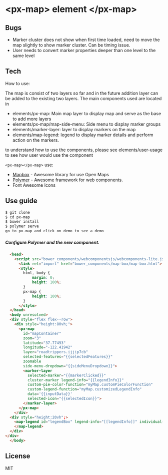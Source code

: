 &lt;px-map&gt; element &lt;/px-map&gt;
==========================================
Bugs
-----------
* Marker cluster does not show when first time loaded, need to move the map slightly to show marker cluster. Can be timing issue.
* User needs to convert marker properties deeper than one level to the same level

Tech
-----------

How to use:

The map is consist of two layers so far and in the future addition layer can be added to the existing two layers.
The main components used are located in 
* elements/px-map: Main map layer to display map and serve as the base to add more layers
* elements/px-map/map-side-menu: Side menu to display marker groups 
* elements/marker-layer: layer to display markers on the map 
* elements/map-legend: legend to display marker details and perform action on the markers.

to understand how to use the components, please see elements/user-usage to see how user would use the component


`<px-map></px-map>` use:
* [Mapbox] - Awesome library for use Open Maps
* [Polymer] - Awesome framework for web components.
* Font Awesome Icons

Use guide
--------------
```bash
$ git clone 
$ cd px-map
$ bower install
$ polymer serve
go to px-map and click on demo to see a demo
```



##### Configure Polymer and the new component.

```html
  <head>
    <script src="bower_components/webcomponentsjs/webcomponents-lite.js"></script>
	  <link rel="import" href="bower_components/map-box/map-box.html">
	  <style>
    	html, body {
    		margin: 0;
    		height: 100%;
    	}
    	px-map {
    		height: 100%;
    	}
	  </style>
  </head>
  <body unresolved>
  <div style="flex flex--row">
    <div style="height:80vh;">  
      <px-map 
        id="mapContainer"
        zoom="3"
        latitude="37.77493" 
        longitude="-122.41942"
        layer="roadtrippers.ijjip7cb"
        selected-features="{{selectedFeatures}}"
        zoomable
        side-menu-dropdown="{{sideMenuDropdown}}">
        <marker-layer 
          selected-marker="{{markerClicked}}" 
          cluster-marker legend-info="{{legendInfo}}" 
          custom-pie-color-function="myMap.customPieColorFunction" 
          custom-legend-function="myMap.customizedLegendInfo"
          data='{{inputData}}' 
          selected-icon="{{selectedIcon}}">
        </marker-layer>
      </px-map>
    </div>
  <div style="height:20vh";> 
    <map-legend id="legendBox" legend-info="[[legendInfo]]" individual-feature-info="[[markerClicked]]" detail-title="All Devices" drop-down-config="{{dropDownConfig}}">
    </map-legend>
  </div>
</div>
  </body>
```


License
-------
MIT


[&lt;mapbox-demo&gt;&lt;/mapbox-demo&gt;]:http://gnurub.github.io/px-map/components/map-box/
[&lt;mapbox-doc&gt;&lt;/mapbox-doc&gt;]:http://gnurub.github.io/mapbox-map/components/map-box/
[Polymer]:http://www.polymer-project.org/
[MapBoxEditor]:https://www.mapbox.com/editor
[MapBoxStudio]:https://www.mapbox.com/mapbox-studio/
[Mapbox]:https://www.mapbox.com/
[Events mapbox]:https://www.mapbox.com/mapbox.js/api/v2.2.1/l-map-class/#map-events
[Events marker]:https://www.mapbox.com/mapbox.js/api/v2.2.1/l-marker/#marker-events
[maki]:https://www.mapbox.com/maki/
[bower]:http://bower.io/
[1]:http://pix.toile-libre.org/upload/original/1439212072.png
[2]:http://i.imgur.com/Eclrm2ul.jpg
[3]:http://i.imgur.com/P8HXkrFl.jpg
